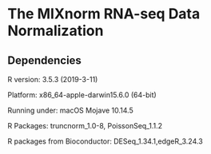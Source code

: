 # The MIXnorm RNA-seq Data Normalization

## Dependencies

R version: 3.5.3 (2019-3-11)

Platform: x86_64-apple-darwin15.6.0 (64-bit)

Running under: macOS Mojave 10.14.5

R Packages: truncnorm_1.0-8, PoissonSeq_1.1.2

R packages from Bioconductor: DESeq_1.34.1,edgeR_3.24.3


